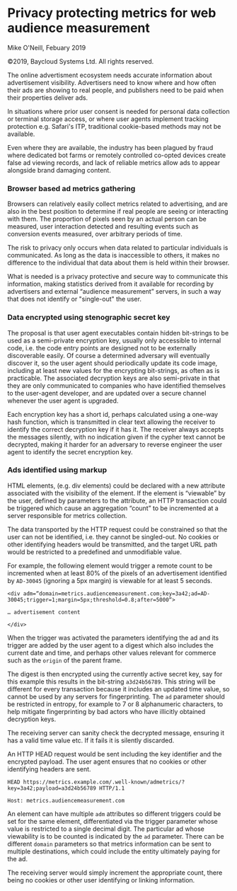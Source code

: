 # Privacy protecting metrics for web audience measurement 

Mike O'Neill, Febuary 2019

©2019, Baycloud Systems Ltd. All rights reserved.

The online advertisment ecosystem needs accurate information about advertisement visibility. 
Advertisers need to know where and how often their ads are showing to real people, 
and publishers need to be paid when their properties deliver ads.

In situations where prior user consent is needed for personal data collection or terminal storage access,
or where user agents implement tracking protection e.g. Safari's ITP, 
traditional cookie-based methods may not be available. 

Even where they are available, the industry has been plagued by fraud where dedicated bot farms or remotely controlled co-opted devices 
create false ad viewing records, and lack of reliable metrics allow ads to appear alongside brand damaging content. 


### Browser based ad metrics gathering

Browsers can relatively easily collect metrics related to advertising, 
and are also in the best position to determine if real people are seeing or interacting with them.
The proportion of pixels seen by an actual person can be measured, user interaction detected and resulting events such as conversion events measured,
over arbitrary periods of time.  

The risk to privacy only occurs when data related to particular individuals is communicated. 
As long as the data is inaccessible to others, it makes no difference to the individual that data about them is held within their browser.

What is needed is a privacy protective and secure way to communicate this information, making statistics derived from it available for recording
by advertisers and external “audience measurement” servers, in such a way that does not identify or "single-out" the user.

### Data encrypted using stenographic secret key
The proposal is that user agent executables contain hidden bit-strings to be used as a semi-private encryption key, 
usually only accessible to internal code, i.e. the code entry points are designed not to be externally discoverable easily. 
Of course a determined adversary will eventually discover it, 
so the user agent should periodically update its code image, including at least new values for the encrypting bit-strings,
as often as is practicable.
The associated decryption keys are also semi-private in that they are only communicated to companies who have identified themselves 
to the user-agent developer, and are updated over a secure channel whenever the user agent is upgraded.
 
Each encryption key has a short id, perhaps calculated using a one-way hash function, which is transmitted in clear text
allowing the receiver to identify the correct decryption key if it has it. 
The receiver always accepts the messages silently, with no indication given if the cypher text cannot be decrypted, 
making it harder for an adversary to reverse engineer the user agent to identify the secret encryption key.

### Ads identified using markup

HTML elements, (e.g. div elements) could be declared with a new attribute associated with the visibility of the element. 
If the element is “viewable” by the user, defined by parameters to the attribute, 
an HTTP transaction could be triggered which cause an aggregation “count” to be incremented at a server responsible for metrics collection.

The data transported by the HTTP request could be constrained so that the user can not be identified, 
i.e. they cannot be singled-out. 
No cookies or other identifying headers would be transmitted, 
and the target URL path would be restricted to a predefined and unmodifiable value.

For example, the following element would trigger a remote count to be incremented when at least 80% of the pixels of 
an advertisement identified by `AD-30045`
(ignoring a 5px margin) is viewable for at least 5 seconds.

```
<div adm=“domain=metrics.audiencemeasurement.com;key=3a42;ad=AD-30045;trigger=1;margin=5px;threshold=0.8;after=5000“>

… advertisement content

</div>
```

When the trigger was activated the parameters identifying the ad and its trigger are added by the user agent to a digest which also 
includes the current date and time, and perhaps other values relevant for commerce such as the `origin` of the parent frame. 

The digest is then encrypted using the currently active secret key, 
say for this example this results in the bit-string `a3d24b56789`. 
This string will be different for every transaction because it includes an updated time value, so cannot be used by any servers for fingerprinting.
The `ad` parameter should be restricted in entropy, for example to 7 or 8 alphanumeric characters, 
to help mitigate fingerprinting by bad actors who have illicitly obtained decryption keys. 

The receiving server can sanity check the decrypted message, ensuring it has a valid time value etc. If it fails it is silently discarded.

An HTTP HEAD request would be sent including the key identifier and the encrypted payload. 
The user agent ensures that no cookies or other identifying headers are sent.

```
HEAD https://metrics.example.com/.well-known/admetrics/?key=3a42;payload=a3d24b56789 HTTP/1.1

Host: metrics.audiencemeasurement.com
```
An element can have multiple `adm` attributes so different triggers could be set for the same element, 
differentiated via the trigger parameter whose value is restricted to a single decimal digit. 
The particular ad whose viewability is to be counted is indicated by the `ad` parameter. 
There can be different `domain` parameters so that metrics information can be sent to multiple destinations,
which could include the entity ultimately paying for the ad.
 


The receiving server would simply increment the appropriate count, 
there being no cookies or other user identifying or linking information.


